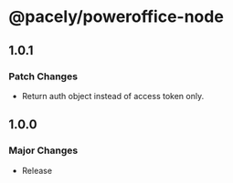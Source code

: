 # @pacely/poweroffice-node

## 1.0.1

### Patch Changes

- Return auth object instead of access token only.

## 1.0.0

### Major Changes

- Release
